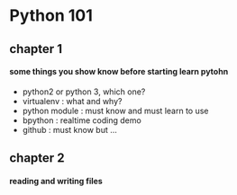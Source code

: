 # Python 101

## chapter 1

#### some things you  show know before starting learn pytohn

- python2  or python 3, which one?
- virtualenv : what and why?
- python module : must know and must learn to use
- bpython : realtime coding demo
- github : must know but ...

## chapter 2

#### reading and  writing files

